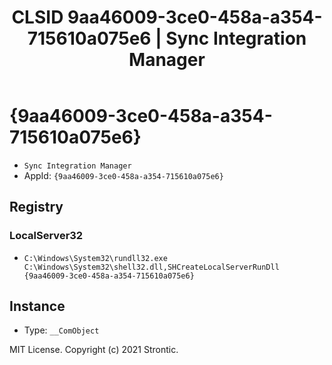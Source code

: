 ﻿---
title: "CLSID 9aa46009-3ce0-458a-a354-715610a075e6 | Sync Integration Manager"
excerpt: What is COM-Object CLSID 9aa46009-3ce0-458a-a354-715610a075e6?
---

# {9aa46009-3ce0-458a-a354-715610a075e6}

* `Sync Integration Manager`
* AppId: `{9aa46009-3ce0-458a-a354-715610a075e6}`

## Registry


### LocalServer32

* `C:\Windows\System32\rundll32.exe C:\Windows\System32\shell32.dll,SHCreateLocalServerRunDll {9aa46009-3ce0-458a-a354-715610a075e6}`

## Instance

* Type: `__ComObject`

MIT License. Copyright (c) 2021 Strontic.


